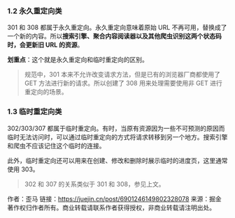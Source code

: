 ### 1.2 永久重定向类

301 和 308 都属于永久重定向。永久重定向意味着原始 URL 不再可用，替换成了一个新的内容。所以**搜索引擎、聚合内容阅读器以及其他爬虫识别这两个状态码时，会更新旧 URL 的资源**。

**划重点**：这个就是永久重定向和临时重定向的区别。

> 规范中，301 本来不允许改变请求方法，但是已有的浏览器厂商都使用了 GET 方法进行新的请求。所以创建了 308 用来处理需要使用非 GET 进行重定向的场景。

### 1.3 临时重定向类

302/303/307 都属于临时重定向。有时，当原有资源因为一些不可预测的原因而临时无法访问时，可以通过临时重定向的方式将请求转移到另一个地方。搜索引擎和爬虫不应该记住这个临时的连接。

此外，临时重定向还可以用来在创建、修改和删除时展示临时的进度页，这里通常使用 303。

> 302 和 307 的关系类似于 301 和 308，参见上文。


作者：歪马
链接：https://juejin.cn/post/6901246149802328078
来源：掘金
著作权归作者所有。商业转载请联系作者获得授权，非商业转载请注明出处。